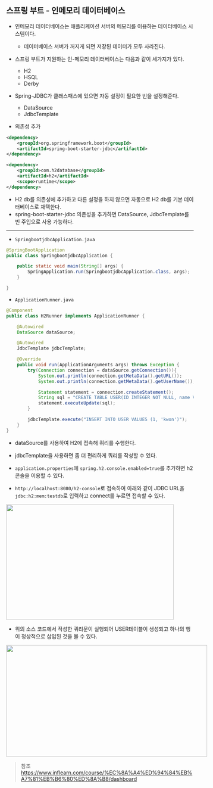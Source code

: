 ## 스프링 부트 - 인메모리 데이터베이스
- 인메모리 데이터베이스는 애플리케이션 서버의 메모리를 이용하는 데이터베이스 시스템이다.
  - 데이터베이스 서버가 꺼지게 되면 저장된 데이터가 모두 사라진다.
- 스프링 부트가 지원하는 인-메모리 데이터베이스는 다음과 같이 세가지가 있다.
  - H2
  - HSQL
  - Derby

- Spring-JDBC가 클래스패스에 있으면 자동 설정이 필요한 빈을 설정해준다.
  - DataSource  
  - JdbcTemplate

- 의존성 추가
```xml
<dependency>
    <groupId>org.springframework.boot</groupId>
    <artifactId>spring-boot-starter-jdbc</artifactId>
</dependency>

<dependency>
    <groupId>com.h2database</groupId>
    <artifactId>h2</artifactId>
    <scope>runtime</scope>
</dependency>
```
- H2 db를 의존성에 추가하고 다른 설정을 하지 않으면 자동으로 H2 db를 기본 데이터베이스로 채택한다.
- spring-boot-starter-jdbc 의존성을 추가하면 DataSource, JdbcTemplate를 빈 주입으로 사용 가능하다.

---

- `SpringbootjdbcApplication.java`
```java
@SpringBootApplication
public class SpringbootjdbcApplication {

    public static void main(String[] args) {
        SpringApplication.run(SpringbootjdbcApplication.class, args);
    }

}
```
- `ApplicationRunner.java`
```java
@Component
public class H2Runner implements ApplicationRunner {

    @Autowired
    DataSource dataSource;

    @Autowired
    JdbcTemplate jdbcTemplate;

    @Override
    public void run(ApplicationArguments args) throws Exception {
        try(Connection connection = dataSource.getConnection()){
            System.out.println(connection.getMetaData().getURL());
            System.out.println(connection.getMetaData().getUserName());

            Statement statement = connection.createStatement();
            String sql = "CREATE TABLE USER(ID INTEGER NOT NULL, name VARCHAR(255), PRIMARY KEY (id))";
            statement.executeUpdate(sql);
        }

        jdbcTemplate.execute("INSERT INTO USER VALUES (1, 'kwon')");
    }
}
```
- dataSource를 사용하여 H2에 접속해 쿼리를 수행한다.
- jdbcTemplate을 사용하면 좀 더 편리하게 쿼리를 작성할 수 있다.

- `application.properties`에 `spring.h2.console.enabled=true`를 추가하면 h2콘솔을 이용할 수 있다.
- `http://localhost:8080/h2-console`로 접속하여 아래와 같이 JDBC URL을 `jdbc:h2:mem:testdb`로 입력하고 connect를 누르면 접속할 수 있다.

<div style="width: 450px; height: 310px;">
    <img src="https://github.com/kyu9341/TeamHash_Practice/blob/master/kwon/image/jdbc_1.png" style="width: 450px
    ; height: 310px;">
</div>


- 위의 소스 코드에서 작성한 쿼리문이 실행되어 USER테이블이 생성되고 하나의 행이 정상적으로 삽입된 것을 볼 수 있다.
<div style="width: 540px; height: 300px;">
    <img src="https://github.com/kyu9341/TeamHash_Practice/blob/master/kwon/image/jdbc_2.png" style="width: 540px
    ; height: 300px;">
</div>


> 참조
> <https://www.inflearn.com/course/%EC%8A%A4%ED%94%84%EB%A7%81%EB%B6%80%ED%8A%B8/dashboard>
